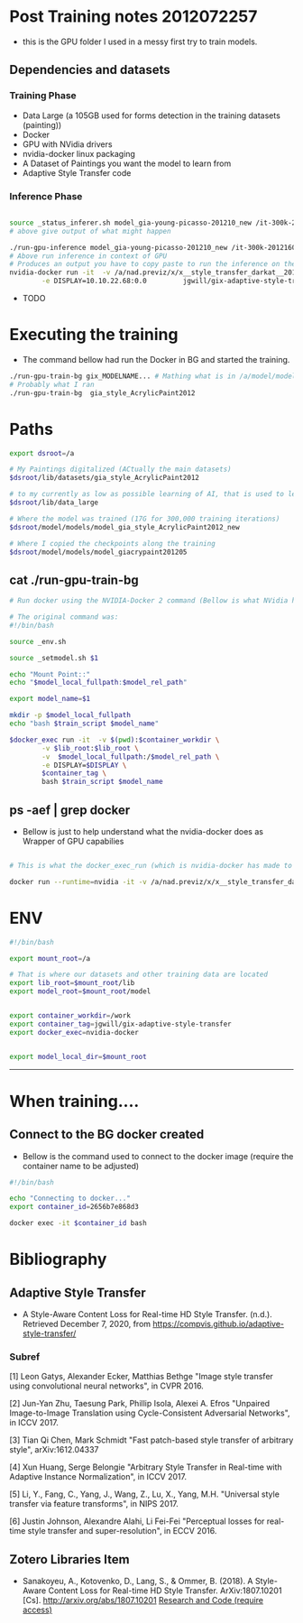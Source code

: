 # Post Training notes 2012072257

* this is the GPU folder I used in a messy first try to train models.

## Dependencies and datasets

### Training Phase

* Data Large (a 105GB used for forms detection in the training datasets (painting))
* Docker
* GPU with NVidia drivers
* nvidia-docker linux packaging
* A Dataset of Paintings you want the model to learn from
* Adaptive Style Transfer code

### Inference Phase

```sh

source _status_inferer.sh model_gia-young-picasso-201210_new /it-300k-2012160311
# above give output of what might happen

./run-gpu-inference model_gia-young-picasso-201210_new /it-300k-2012160311
# Above run inference in context of GPU
# Produces an output you have to copy paste to run the inference on the container
nvidia-docker run -it  -v /a/nad.previz/x/x__style_transfer_darkat__2010251156/dockers/jgwill-ai-tf1.12-cuda/gix-adaptive-style-transfer:/work         -v /a/lib:/a/lib         -v /a/model/models:/model/models \
        -e DISPLAY=10.10.22.68:0.0         jgwill/gix-adaptive-style-transfer:gpu       bash ./inferer.sh model_gia-young-picasso-201210_new-135000 /it-135k-2012160325

```

* TODO


# Executing the training

* The command bellow had run the Docker in BG and  started the training.

```sh
./run-gpu-train-bg gix_MODELNAME... # Mathing what is in /a/model/models (where path will be)
# Probably what I ran
./run-gpu-train-bg  gia_style_AcrylicPaint2012

```

# Paths

```sh
export dsroot=/a

# My Paintings digitalized (ACtually the main datasets)
$dsroot/lib/datasets/gia_style_AcrylicPaint2012

# to my currently as low as possible learning of AI, that is used to learn about structures that we might find into my painting for segmentation before the style is applied, who knows, we need it !!! :)
$dsroot/lib/data_large

# Where the model was trained (17G for 300,000 training iterations)
$dsroot/model/models/model_gia_style_AcrylicPaint2012_new

# Where I copied the checkpoints along the training
$dsroot/model/models/model_giacrypaint201205 

```


## cat ./run-gpu-train-bg

```sh
# Run docker using the NVIDIA-Docker 2 command (Bellow is what NVidia had ran)

# The original command was: 
#!/bin/bash

source _env.sh

source _setmodel.sh $1

echo "Mount Point::"
echo "$model_local_fullpath:$model_rel_path"

export model_name=$1

mkdir -p $model_local_fullpath
echo "bash $train_script $model_name"

$docker_exec run -it  -v $(pwd):$container_workdir \
        -v $lib_root:$lib_root \
        -v  $model_local_fullpath:/$model_rel_path \
        -e DISPLAY=$DISPLAY \
        $container_tag \
        bash $train_script $model_name


```


## ps -aef | grep docker


* Bellow is just to help understand what the nvidia-docker does as Wrapper of GPU capabilies


```sh

# This is what the docker_exec_run (which is nvidia-docker has made to run the container with GPU support)

docker run --runtime=nvidia -it -v /a/nad.previz/x/x__style_transfer_darkat__2010251156/dockers/jgwill-ai-tf1.12-cuda/gix-adaptive-style-transfer:/work -v /a/lib:/a/lib -v /a/model/models/model_gia_style_AcrylicPaint2012_new:/model/models/model_gia_style_AcrylicPaint2012_new -e DISPLAY=10.10.23.194:0.0 jgwill/gix-adaptive-style-transfer bash ./trainer.sh gia_style_AcrylicPaint2012


```
# ENV

```sh
#!/bin/bash

export mount_root=/a

# That is where our datasets and other training data are located
export lib_root=$mount_root/lib
export model_root=$mount_root/model


export container_workdir=/work
export container_tag=jgwill/gix-adaptive-style-transfer
export docker_exec=nvidia-docker


export model_local_dir=$mount_root

```

----

# When training....

## Connect to the BG docker created

* Bellow is the command used to connect to the docker image (require the container name to be adjusted)

```sh
#!/bin/bash

echo "Connecting to docker..."
export container_id=2656b7e868d3

docker exec -it $container_id bash
```



# Bibliography

## Adaptive Style Transfer


* A Style-Aware Content Loss for Real-time HD Style Transfer. (n.d.). Retrieved December 7, 2020, from https://compvis.github.io/adaptive-style-transfer/


### Subref

[1] Leon Gatys, Alexander Ecker, Matthias Bethge "Image style transfer using convolutional neural networks", in CVPR 2016.

[2] Jun-Yan Zhu, Taesung Park, Phillip Isola, Alexei A. Efros "Unpaired Image-to-Image Translation using Cycle-Consistent Adversarial Networks", in ICCV 2017.

[3] Tian Qi Chen, Mark Schmidt "Fast patch-based style transfer of arbitrary style", arXiv:1612.04337

[4] Xun Huang, Serge Belongie "Arbitrary Style Transfer in Real-time with Adaptive Instance Normalization", in ICCV 2017.

[5] Li, Y., Fang, C., Yang, J., Wang, Z., Lu, X., Yang, M.H. "Universal style transfer via feature transforms", in NIPS 2017.

[6] Justin Johnson, Alexandre Alahi, Li Fei-Fei "Perceptual losses for real-time style transfer and super-resolution", in ECCV 2016.

## Zotero Libraries Item

* Sanakoyeu, A., Kotovenko, D., Lang, S., & Ommer, B. (2018). A Style-Aware Content Loss for Real-time HD Style Transfer. ArXiv:1807.10201 [Cs]. http://arxiv.org/abs/1807.10201
[Research and Code (require access) ](http://zotero.org/users/180474/items/AR8HXJRW)


